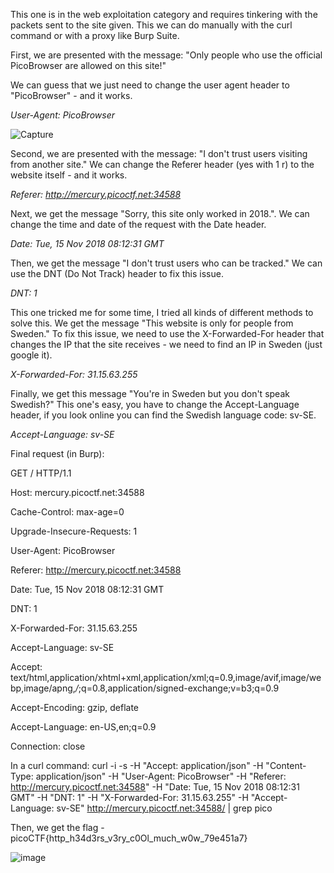 This one is in the web exploitation category and requires tinkering with the packets sent to the site given.
This we can do manually with the curl command or with a proxy like Burp Suite.

First, we are presented with the message: "Only people who use the official PicoBrowser are allowed on this site!"

We can guess that we just need to change the user agent header to "PicoBrowser" - and it works.

*User-Agent: PicoBrowser*

![Capture](https://user-images.githubusercontent.com/59180254/120638805-486b2380-c479-11eb-8091-05a9e0d2256a.PNG)

Second, we are presented with the message: "I don't trust users visiting from another site."
We can change the Referer header (yes with 1 r) to the website itself - and it works.

*Referer: http://mercury.picoctf.net:34588*

Next, we get the message "Sorry, this site only worked in 2018.".
We can change the time and date of the request with the Date header.

*Date: Tue, 15 Nov 2018 08:12:31 GMT*

Then, we get the message "I don't trust users who can be tracked."
We can use the DNT (Do Not Track) header to fix this issue.

*DNT: 1*

This one tricked me for some time, I tried all kinds of different methods to solve this.
We get the message "This website is only for people from Sweden."
To fix this issue, we need to use the X-Forwarded-For header that changes the IP that the site receives - we need to find an IP in Sweden (just google it).

*X-Forwarded-For: 31.15.63.255*

Finally, we get this message "You're in Sweden but you don't speak Swedish?"
This one's easy, you have to change the Accept-Language header, if you look online you can find the Swedish language code: sv-SE.

*Accept-Language: sv-SE*


Final request (in Burp):

GET / HTTP/1.1

Host: mercury.picoctf.net:34588

Cache-Control: max-age=0

Upgrade-Insecure-Requests: 1

User-Agent: PicoBrowser

Referer: http://mercury.picoctf.net:34588

Date: Tue, 15 Nov 2018 08:12:31 GMT

DNT: 1

X-Forwarded-For: 31.15.63.255

Accept-Language: sv-SE

Accept: text/html,application/xhtml+xml,application/xml;q=0.9,image/avif,image/webp,image/apng,*/*;q=0.8,application/signed-exchange;v=b3;q=0.9

Accept-Encoding: gzip, deflate

Accept-Language: en-US,en;q=0.9

Connection: close


In a curl command:
curl -i -s -H "Accept: application/json" -H "Content-Type: application/json" -H "User-Agent: PicoBrowser" -H "Referer: http://mercury.picoctf.net:34588" -H "Date: Tue, 15 Nov 2018 08:12:31 GMT" -H "DNT: 1" -H "X-Forwarded-For: 31.15.63.255"  -H "Accept-Language: sv-SE" http://mercury.picoctf.net:34588/ | grep pico

Then, we get the flag - picoCTF{http_h34d3rs_v3ry_c0Ol_much_w0w_79e451a7}

![image](https://user-images.githubusercontent.com/59180254/120639072-a435ac80-c479-11eb-80bd-bd8d559fbdd5.png)








